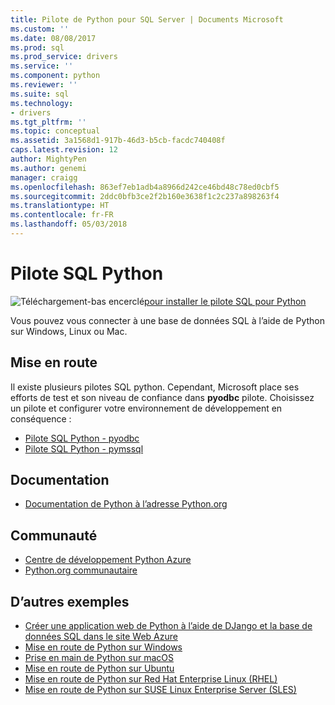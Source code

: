 ```yaml
---
title: Pilote de Python pour SQL Server | Documents Microsoft
ms.custom: ''
ms.date: 08/08/2017
ms.prod: sql
ms.prod_service: drivers
ms.service: ''
ms.component: python
ms.reviewer: ''
ms.suite: sql
ms.technology:
- drivers
ms.tgt_pltfrm: ''
ms.topic: conceptual
ms.assetid: 3a1568d1-917b-46d3-b5cb-facdc740408f
caps.latest.revision: 12
author: MightyPen
ms.author: genemi
manager: craigg
ms.openlocfilehash: 863ef7eb1adb4a8966d242ce46bd48c78ed0cbf5
ms.sourcegitcommit: 2ddc0bfb3ce2f2b160e3638f1c2c237a898263f4
ms.translationtype: HT
ms.contentlocale: fr-FR
ms.lasthandoff: 05/03/2018
---
```

# <a name="python-sql-driver"></a>Pilote SQL Python

![Téléchargement-bas encerclé](../../ssdt/media/download.png)[pour installer le pilote SQL pour Python](../sql-connection-libraries.md#anchor-20-drivers-relational-access)

Vous pouvez vous connecter à une base de données SQL à l’aide de Python sur Windows, Linux ou Mac.   
  
## <a name="getting-started"></a>Mise en route  
Il existe plusieurs pilotes SQL python. Cependant, Microsoft place ses efforts de test et son niveau de confiance dans **pyodbc** pilote. Choisissez un pilote et configurer votre environnement de développement en conséquence :
* [Pilote SQL Python - pyodbc](pyodbc/python-sql-driver-pyodbc.md)
* [Pilote SQL Python - pymssql](pymssql/python-sql-driver-pymssql.md)
  
## <a name="documentation"></a>Documentation  
* [Documentation de Python à l’adresse Python.org](https://www.python.org/doc/)  
  
## <a name="community"></a>Communauté  
* [Centre de développement Python Azure](https://azure.microsoft.com/develop/python/)  
* [Python.org communautaire](https://www.python.org/community/)  
  
## <a name="more-samples"></a>D’autres exemples  
* [Créer une application web de Python à l’aide de DJango et la base de données SQL dans le site Web Azure](https://github.com/Microsoft/PTVS/wiki/Django-and-SQL-Database-on-Azure)
* [Mise en route de Python sur Windows](https://www.microsoft.com/sql-server/developer-get-started/python/windows/)
* [Prise en main de Python sur macOS](https://www.microsoft.com/sql-server/developer-get-started/python/mac/)
* [Mise en route de Python sur Ubuntu](https://www.microsoft.com/sql-server/developer-get-started/python/ubuntu/)
* [Mise en route de Python sur Red Hat Enterprise Linux (RHEL)](https://www.microsoft.com/sql-server/developer-get-started/python/rhel/)
* [Mise en route de Python sur SUSE Linux Enterprise Server (SLES)](https://www.microsoft.com/sql-server/developer-get-started/python/sles/)
